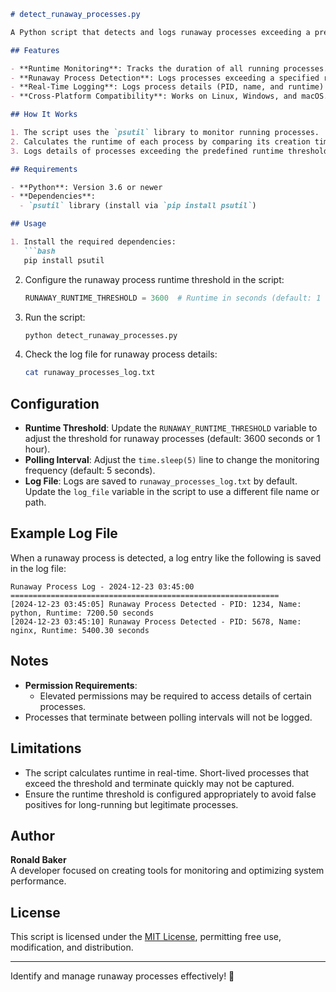 ```markdown
# detect_runaway_processes.py

A Python script that detects and logs runaway processes exceeding a predefined runtime threshold. This tool is designed to identify processes that may be stuck, misbehaving, or consuming system resources for too long.

## Features

- **Runtime Monitoring**: Tracks the duration of all running processes.
- **Runaway Process Detection**: Logs processes exceeding a specified runtime threshold.
- **Real-Time Logging**: Logs process details (PID, name, and runtime) with timestamps.
- **Cross-Platform Compatibility**: Works on Linux, Windows, and macOS.

## How It Works

1. The script uses the `psutil` library to monitor running processes.
2. Calculates the runtime of each process by comparing its creation time with the current time.
3. Logs details of processes exceeding the predefined runtime threshold to a file and optionally prints them to the console.

## Requirements

- **Python**: Version 3.6 or newer
- **Dependencies**:
  - `psutil` library (install via `pip install psutil`)

## Usage

1. Install the required dependencies:
   ```bash
   pip install psutil
   ```

2. Configure the runaway process runtime threshold in the script:
   ```python
   RUNAWAY_RUNTIME_THRESHOLD = 3600  # Runtime in seconds (default: 1 hour)
   ```

3. Run the script:
   ```bash
   python detect_runaway_processes.py
   ```

4. Check the log file for runaway process details:
   ```bash
   cat runaway_processes_log.txt
   ```

## Configuration

- **Runtime Threshold**: Update the `RUNAWAY_RUNTIME_THRESHOLD` variable to adjust the threshold for runaway processes (default: 3600 seconds or 1 hour).
- **Polling Interval**: Adjust the `time.sleep(5)` line to change the monitoring frequency (default: 5 seconds).
- **Log File**: Logs are saved to `runaway_processes_log.txt` by default. Update the `log_file` variable in the script to use a different file name or path.

## Example Log File

When a runaway process is detected, a log entry like the following is saved in the log file:

```
Runaway Process Log - 2024-12-23 03:45:00
============================================================
[2024-12-23 03:45:05] Runaway Process Detected - PID: 1234, Name: python, Runtime: 7200.50 seconds
[2024-12-23 03:45:10] Runaway Process Detected - PID: 5678, Name: nginx, Runtime: 5400.30 seconds
```

## Notes

- **Permission Requirements**:
  - Elevated permissions may be required to access details of certain processes.
- Processes that terminate between polling intervals will not be logged.

## Limitations

- The script calculates runtime in real-time. Short-lived processes that exceed the threshold and terminate quickly may not be captured.
- Ensure the runtime threshold is configured appropriately to avoid false positives for long-running but legitimate processes.

## Author

**Ronald Baker**  
A developer focused on creating tools for monitoring and optimizing system performance.

## License

This script is licensed under the [MIT License](LICENSE), permitting free use, modification, and distribution.

---

Identify and manage runaway processes effectively! 🚀
```